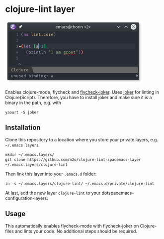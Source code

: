 # clojure-lint layer

![clojure-lint](img/emacs.png)

Enables clojure-mode, flycheck and
[flycheck-joker](https://github.com/candid82/flycheck-joker). Uses
[joker](https://github.com/candid82/joker) for linting in Clojure(Script).
Therefore, you have to install joker and make sure it is a binary in the path,
e.g. with

    yaourt -S joker


## Installation

Clone this repository to a location where you store your private layers, e.g. `~/.emacs.layers`

    mkdir ~/.emacs.layers/
    git clone https://github.com/n2o/clojure-lint-spacemacs-layer ~/.emacs.layers/clojure-lint
    
Then link this layer into your `.emacs.d` folder:

    ln -s ~/.emacs.layers/clojure-lint/ ~/.emacs.d/private/clojure-lint
    
At last, add the new layer `clojure-lint` to your dotspacemacs-configuration-layers.


## Usage

This automatically enables flycheck-mode with flycheck-joker on Clojure-files
and lints your code. No additional steps should be required.
